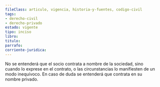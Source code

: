```yaml
---
fileClass: articulo, vigencia, historia-y-fuentes, codigo-civil
tags:
- derecho-civil
- derecho-privado
estado: vigente
tipo: inciso
libro:
titulo:
parrafo:
corriente-juridica:
---
```

No se entenderá que el socio contrata a nombre de la sociedad, sino cuando lo exprese en el contrato, o las circunstancias lo manifiesten de un modo inequívoco. En caso de duda se entenderá que contrata en su nombre privado.
